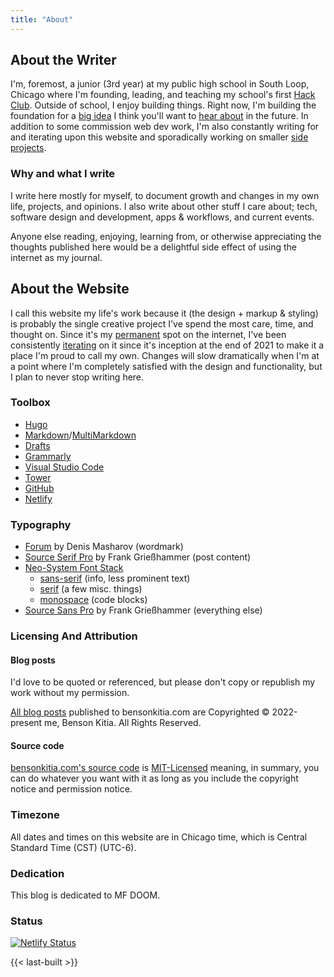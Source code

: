 ```yaml
---
title: "About"
---
```


## About the Writer

I'm, foremost, a junior (3rd year) at my public high school in South Loop, Chicago where I'm founding, leading, and teaching my school's first [Hack Club](https://hackclub.com). Outside of school, I enjoy building things. Right now, I'm building the foundation for a [big idea](https://realize.lol) I think you'll want to [hear about](/subscribe/#project-updates) in the future. In addition to some commission web dev work, I'm also constantly writing for and iterating upon this website and sporadically working on smaller [side projects](/projects).

### Why and what I write

I write here mostly for myself, to document growth and changes in my own life, projects, and opinions. I also write about other stuff I care about; tech, software design and development, apps & workflows, and current events.

Anyone else reading, enjoying, learning from, or otherwise appreciating the thoughts published here would be a delightful side effect of using the internet as my journal.

## About the Website

I call this website my life's work because it (the design + markup & styling) is probably the single creative project I've spend the most care, time, and thought on. Since it's my [permanent](/tags/content-permanence/) spot on the internet, I've been consistently [iterating](https://github.com/bensonkitia/bensonkitia.com/commits/main) on it since it's inception at the end of 2021 to make it a place I'm proud to call my own. Changes will slow dramatically when I'm at a point where I'm completely satisfied with the design and functionality, but I plan to never stop writing here.

### Toolbox

- [Hugo](https://gohugo.io/)
- [Markdown](https://daringfireball.net/projects/markdown/)/[MultiMarkdown](https://fletcherpenney.net/multimarkdown/)
- [Drafts](https://getdrafts.com)
- [Grammarly](https://grammarly.com/)
- [Visual Studio Code](https://code.visualstudio.com/)
- [Tower](https://www.git-tower.com/mac)
- [GitHub](https://github.com/)
- [Netlify](https://netlify.com/)

### Typography

- [Forum](https://fonts.google.com/specimen/Forum) by Denis Masharov (wordmark)
- [Source Serif Pro](https://fonts.google.com/specimen/Source+Serif+Pro) by Frank Grießhammer (post content)
- [Neo-System Font Stack](https://opensource.bensonkitia.com/neo-system-font-stack/)
  - [sans-serif](https://opensource.bensonkitia.com/neo-system-font-stack/#sans-serif) (info, less prominent text)
  - [serif](https://opensource.bensonkitia.com/neo-system-font-stack/#serif) (a few misc. things)
  - [monospace](https://opensource.bensonkitia.com/neo-system-font-stack/#monospace) (code blocks)
- [Source Sans Pro](https://fonts.google.com/specimen/Source+Sans+Pro) by Frank Grießhammer (everything else)

### Licensing And Attribution

#### Blog posts

I'd love to be quoted or referenced, but please don't copy or republish my work without my permission.

[All blog posts](https://bensonkitia.com/blog) published to bensonkitia.com are Copyrighted © 2022-present me, Benson Kitia. All Rights Reserved.

#### Source code

[bensonkitia.com's source code](https://github.com/bensonkitia/bensonkitia.com) is [MIT-Licensed](https://github.com/bensonkitia/bensonkitia.com/blob/main/LICENSE) meaning, in summary, you can do whatever you want with it as long as you include the copyright notice and permission notice.

### Timezone

All dates and times on this website are in Chicago time, which is Central Standard Time (CST) (UTC-6).

### Dedication

This blog is dedicated to MF DOOM.

### Status

[![Netlify Status](https://api.netlify.com/api/v1/badges/0a5f99c5-bb7a-4f3c-a321-de1bf2ea87b2/deploy-status)](https://app.netlify.com/sites/bensonkitiacom/deploys)

{{< last-built >}}
